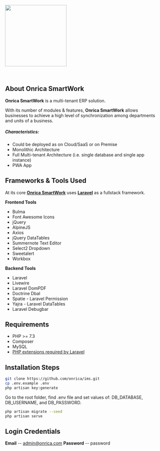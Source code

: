 <p>
	<img src="https://onricatech.com/img/logo.png" width="200" />
</p>

<br/>

## About Onrica SmartWork

**Onrica SmartWork** is a multi-tenant ERP solution.

With its number of modules & features, **Onrica SmartWork** allows businesses to achieve a high level of synchronization among departments and units of a business.

##### Characteristics:

-   Could be deployed as on Cloud/SaaS or on Premise
-   Monolithic Architecture
-   Full Multi-tenant Architecture (i.e. single database and single app instance)
-   PWA App

## Frameworks & Tools Used

At its core [**Onrica SmartWork**](https://onricatech.com/products/smartwork) uses [**Laravel**](https://laravel.com) as a fullstack framework.

**Frontend Tools**

-   Bulma
-   Font Awesome Icons
-   jQuery
-   AlpineJS
-   Axios
-   jQuery DataTables
-   Summernote Text Editor
-   Select2 Dropdown
-   Sweetalert
-   Workbox

**Backend Tools**

-   Laravel
-   Livewire
-   Laravel DomPDF
-   Doctrine Dbal
-   Spatie - Laravel Permission
-   Yajra - Laravel DataTables
-   Laravel Debugbar

## Requirements

-   PHP >= 7.3
-   Composer
-   MySQL
-   [PHP extensions required by Laravel](https://laravel.com/docs/8.x/deployment#server-requirements "PHP extensions required by Laravel")

## Installation Steps

```bash
git clone https://github.com/onrica/ims.git
cp .env.example .env
php artisan key:generate
```

Go to the root folder, find .env file and set values of: DB_DATABASE, DB_USERNAME, and DB_PASSWORD.

```bash
php artisan migrate --seed
php artisan serve
```

## Login Credentials

**Email**
-- admin@onrica.com
**Password**
-- password
